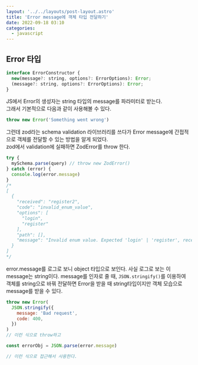 ```yaml
---
layout: '../../layouts/post-layout.astro'
title: 'Error message에 객체 타입 전달하기'
date: 2022-09-18 03:10
categories:
  - javascript
---
```


## Error 타입

```js
interface ErrorConstructor {
  new(message?: string, options?: ErrorOptions): Error;
  (message?: string, options?: ErrorOptions): Error;
}
```

JS에서 Error의 생성자는 string 타입의 message를 파라미터로 받는다.  
그래서 기본적으로 다음과 같이 사용해볼 수 있다.

```js
throw new Error('Something went wrong')
```

그런데 zod라는 schema validation 라이브러리를 쓰다가 Error message에 간접적으로 객체를 전달할 수 있는 방법을 알게 되었다.  
zod에서 validation에 실패하면 ZodError를 throw 한다.

```js
try {
  mySchema.parse(query) // throw new ZodError()
} catch (error) {
  console.log(error.message)
}
/*
[
  {
    "received": "register2",
    "code": "invalid_enum_value",
    "options": [
      "login",
      "register"
    ],
    "path": [],
    "message": "Invalid enum value. Expected 'login' | 'register', received 'register2'"
  }
]
*/
```

error.message를 로그로 보니 object 타입으로 보인다. 사실 로그로 보는 이 message는 string이다. message를 인자로 줄 때, `JSON.stringify()`를 이용하여 객체를 string으로 바꿔 전달하면 Error을 받을 때 string타입이지만 객체 모습으로 message를 받을 수 있다.

```js
throw new Error(
  JSON.stringify({
    message: 'Bad request',
    code: 400,
  })
)
// 이런 식으로 throw하고

const errorObj = JSON.parse(error.message)

// 이런 식으로 접근해서 사용한다.
```
